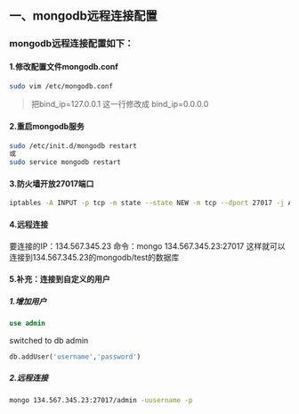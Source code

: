## 一、mongodb远程连接配置 

### mongodb远程连接配置如下：
#### 1.修改配置文件mongodb.conf

```bash
sudo vim /etc/mongodb.conf
```

> 把bind_ip=127.0.0.1 这一行修改成 bind_ip=0.0.0.0
 
#### 2.重启mongodb服务

```bash
sudo /etc/init.d/mongodb restart
或
sudo service mongodb restart
```

#### 3.防火墙开放27017端口

```bash
iptables -A INPUT -p tcp -m state --state NEW -m tcp --dport 27017 -j ACCEPT
```

#### 4.远程连接
要连接的IP：134.567.345.23
命令：mongo 134.567.345.23:27017
这样就可以连接到134.567.345.23的mongodb/test的数据库
 
#### 5.补充：连接到自定义的用户
##### 1.增加用户

```sql
use admin
```
switched to db admin

```sql
db.addUser('username','password')
```

##### 2.远程连接

```bash
mongo 134.567.345.23:27017/admin -uusername -p
```
